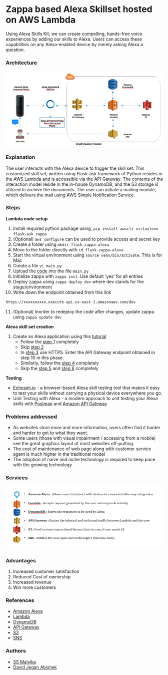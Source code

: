 # Zappa based Alexa Skillset hosted on AWS Lambda 

Using Alexa Skills Kit, we can create compelling, hands-free voice experiences by adding our skills to Alexa. Users can access these capabilities on any Alexa-enabled device by merely asking Alexa a question.

### Architecture
![Image of Architecture](https://github.com/davidjegan/Alexa-zappa-based-serverless-bot/blob/master/Architecture/aws_alexa.png)




### Explanation
The user interacts with the Alexa device to trigger the skill set. This customized skill set, written using Flask-ask framework of Python resides in the AWS Lambda and is accessible via the API Gateway. The contents of the interaction model reside in the in-house DynamoDB, and the S3 storage is utilized to archive the documents. The user can initiate a mailing module, which delivers the mail using AWS Simple Notification Service.



### Steps

**Lambda code setup**
1. Install required python package using, `pip install awscli virtualenv flask-ask zappa`
2. (Optional) `aws configure` can be used to provide access and secret key
3. Create a folder using `mkdir flask-zappa-alexa` 
4. Move to the folder directly with `cd flask-zappa-alexa`
5. Start the virtual environment using `source venv/bin/activate`. This is for Mac 
6. Create a file `vi main.py`
7. Upload the [code](Alexa-AWS-Serverless-Voicebot-v0/Lambda/main.py) into the file `main.py`
8. Initialize zappa with `zappa init`. Use default 'yes' for all entries
9. Deploy zappa using `zappa deploy dev` where dev stands for the stage/environment
10. Write down the endpoint obtained from this link
   ```sh
   https://xxxxxxxxxx.execute-api.us-east-1.amazonaws.com/dev
   ```
11. (Optional) Inorder to redeploy the code after changes, update zappa using `zappa update dev`

**Alexa skill set creation**
1. Create an Alexa application using this [tutorial](https://developer.amazon.com/alexa-skills-kit/tutorials/fact-skill-1)
	- Follow the [step 1](https://developer.amazon.com/alexa-skills-kit/tutorials/fact-skill-1) completely
	- Skip [step 2](https://developer.amazon.com/alexa-skills-kit/tutorials/fact-skill-2)
	- In [step 3](https://developer.amazon.com/alexa-skills-kit/tutorials/fact-skill-3) use HTTPS. Enter the API Gateway endpoint obtained in step 10 in this phase. 
	- Similarly, follow the [step 4](https://developer.amazon.com/alexa-skills-kit/tutorials/fact-skill-4) completely
	- Skip the [step 5](https://developer.amazon.com/alexa-skills-kit/tutorials/fact-skill-5) and [step 6](https://developer.amazon.com/alexa-skills-kit/tutorials/fact-skill-6) completely

**Testing**
* [Echosim.io](https://echosim.io) - a browser-based Alexa skill testing tool that makes it easy to test your skills without carrying a physical device everywhere you go.
* Unit Testing with Alexa - a modern approach to unit testing your Alexa skills with [Postman](https://www.getpostman.com/) and [Amazon API Gateway](https://aws.amazon.com/api-gateway/)


### Problems addressed
* As websites store more and more information, users often find it harder and harder to get to what they want. 
* Some users (those with visual impairment / accessing from a mobile) see the great graphics layout of most websites off-putting. 
* The cost of maintenance of web page along with customer service agent is much higher in the traditional model
* The adoption of naive and niche technology is required to keep pace with the growing technology

### Services 
![Image of Architecture](https://github.com/davidjegan/Alexa-zappa-based-serverless-bot/blob/master/Architecture/services.jpg)

### Advantages
1. Increased customer satisfaction 
2. Reduced Cost of ownership
3. Increased revenue
4. Win more customers

### References
- [Amazon Alexa](https://developer.amazon.com/alexa)
- [Lambda](http://docs.aws.amazon.com/lambda/latest/dg/welcome.html)
- [DynamoDB](https://aws.amazon.com/documentation/dynamodb/)
- [API Gateway](https://aws.amazon.com/documentation/apigateway/)
- [S3](https://aws.amazon.com/documentation/s3/)
- [SNS](https://aws.amazon.com/documentation/sns/)

### Authors
* [SS Malvika](https://github.com/SSMalvika "SSMalvika's Github page")
* [David Jegan Abishek](https://github.com/davidjegan "David's Github page")
